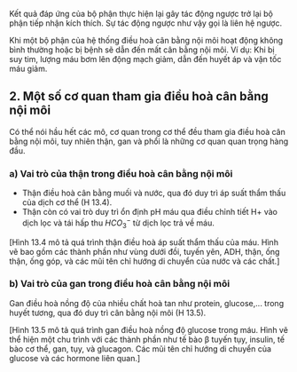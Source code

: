 Kết quả đáp ứng của bộ phận thực hiện lại gây tác động ngược trở lại bộ phận tiếp nhận kích thích. Sự tác động ngược như vậy gọi là liên hệ ngược.

Khi một bộ phận của hệ thống điều hoà cân bằng nội môi hoạt động không bình thường hoặc bị bệnh sẽ dẫn đến mất cân bằng nội môi. Ví dụ: Khi bị suy tim, lượng máu bơm lên động mạch giảm, dẫn đến huyết áp và vận tốc máu giảm.

## 2. Một số cơ quan tham gia điều hoà cân bằng nội môi

Có thể nói hầu hết các mô, cơ quan trong cơ thể đều tham gia điều hoà cân bằng nội môi, tuy nhiên thận, gan và phổi là những cơ quan quan trọng hàng đầu.

### a) Vai trò của thận trong điều hoà cân bằng nội môi

- Thận điều hoà cân bằng muối và nước, qua đó duy trì áp suất thẩm thấu của dịch cơ thể (H 13.4).
- Thận còn có vai trò duy trì ổn định pH máu qua điều chỉnh tiết H+ vào dịch lọc và tái hấp thu $HCO_3^-$ từ dịch lọc trả về máu.

[Hình 13.4 mô tả quá trình thận điều hoà áp suất thẩm thấu của máu. Hình vẽ bao gồm các thành phần như vùng dưới đồi, tuyến yên, ADH, thận, ống thận, ống góp, và các mũi tên chỉ hướng di chuyển của nước và các chất.]

### b) Vai trò của gan trong điều hoà cân bằng nội môi

Gan điều hoà nồng độ của nhiều chất hoà tan như protein, glucose,... trong huyết tương, qua đó duy trì cân bằng nội môi (H 13.5).

[Hình 13.5 mô tả quá trình gan điều hoà nồng độ glucose trong máu. Hình vẽ thể hiện một chu trình với các thành phần như tế bào β tuyến tụy, insulin, tế bào cơ thể, gan, tụy, và glucagon. Các mũi tên chỉ hướng di chuyển của glucose và các hormone liên quan.]